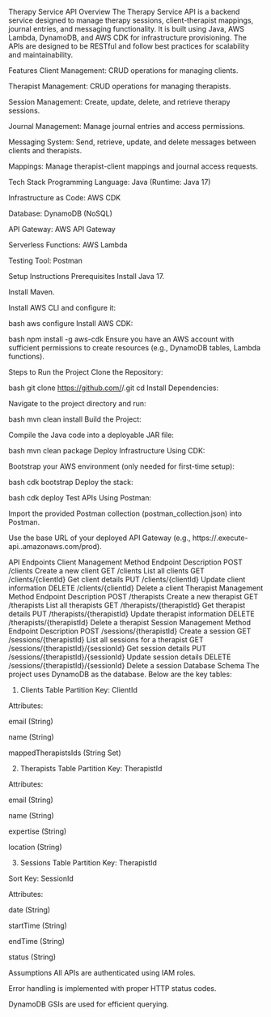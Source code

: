 Therapy Service API
Overview
The Therapy Service API is a backend service designed to manage therapy sessions, client-therapist mappings, journal entries, and messaging functionality. It is built using Java, AWS Lambda, DynamoDB, and AWS CDK for infrastructure provisioning. The APIs are designed to be RESTful and follow best practices for scalability and maintainability.

Features
Client Management: CRUD operations for managing clients.

Therapist Management: CRUD operations for managing therapists.

Session Management: Create, update, delete, and retrieve therapy sessions.

Journal Management: Manage journal entries and access permissions.

Messaging System: Send, retrieve, update, and delete messages between clients and therapists.

Mappings: Manage therapist-client mappings and journal access requests.

Tech Stack
Programming Language: Java (Runtime: Java 17)

Infrastructure as Code: AWS CDK

Database: DynamoDB (NoSQL)

API Gateway: AWS API Gateway

Serverless Functions: AWS Lambda

Testing Tool: Postman

Setup Instructions
Prerequisites
Install Java 17.

Install Maven.

Install AWS CLI and configure it:

bash
aws configure
Install AWS CDK:

bash
npm install -g aws-cdk
Ensure you have an AWS account with sufficient permissions to create resources (e.g., DynamoDB tables, Lambda functions).

Steps to Run the Project
Clone the Repository:

bash
git clone https://github.com/<your-username>/<repo-name>.git
cd <repo-name>
Install Dependencies:

Navigate to the project directory and run:

bash
mvn clean install
Build the Project:

Compile the Java code into a deployable JAR file:

bash
mvn clean package
Deploy Infrastructure Using CDK:

Bootstrap your AWS environment (only needed for first-time setup):

bash
cdk bootstrap
Deploy the stack:

bash
cdk deploy
Test APIs Using Postman:

Import the provided Postman collection (postman_collection.json) into Postman.

Use the base URL of your deployed API Gateway (e.g., https://<api-id>.execute-api.<region>.amazonaws.com/prod).

API Endpoints
Client Management
Method	Endpoint	Description
POST	/clients	Create a new client
GET	/clients	List all clients
GET	/clients/{clientId}	Get client details
PUT	/clients/{clientId}	Update client information
DELETE	/clients/{clientId}	Delete a client
Therapist Management
Method	Endpoint	Description
POST	/therapists	Create a new therapist
GET	/therapists	List all therapists
GET	/therapists/{therapistId}	Get therapist details
PUT	/therapists/{therapistId}	Update therapist information
DELETE	/therapists/{therapistId}	Delete a therapist
Session Management
Method	Endpoint	Description
POST	/sessions/{therapistId}	Create a session
GET	/sessions/{therapistId}	List all sessions for a therapist
GET	/sessions/{therapistId}/{sessionId}	Get session details
PUT	/sessions/{therapistId}/{sessionId}	Update session details
DELETE	/sessions/{therapistId}/{sessionId}	Delete a session
Database Schema
The project uses DynamoDB as the database. Below are the key tables:

1. Clients Table
Partition Key: ClientId

Attributes:

email (String)

name (String)

mappedTherapistsIds (String Set)

2. Therapists Table
Partition Key: TherapistId

Attributes:

email (String)

name (String)

expertise (String)

location (String)

3. Sessions Table
Partition Key: TherapistId

Sort Key: SessionId

Attributes:

date (String)

startTime (String)

endTime (String)

status (String)

Assumptions
All APIs are authenticated using IAM roles.

Error handling is implemented with proper HTTP status codes.

DynamoDB GSIs are used for efficient querying.

